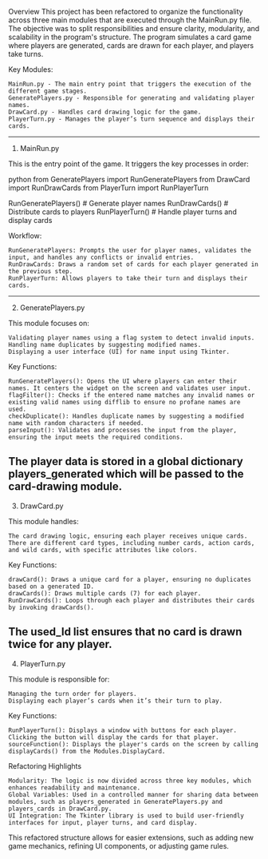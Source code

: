 Overview
This project has been refactored to organize the functionality across three main modules that are executed through the MainRun.py file. The objective was to split responsibilities and ensure clarity, modularity, and scalability in the program's structure. The program simulates a card game where players are generated, cards are drawn for each player, and players take turns.

Key Modules:

    MainRun.py - The main entry point that triggers the execution of the different game stages.
    GeneratePlayers.py - Responsible for generating and validating player names.
    DrawCard.py - Handles card drawing logic for the game.
    PlayerTurn.py - Manages the player’s turn sequence and displays their cards.
----

1. MainRun.py

This is the entry point of the game. It triggers the key processes in order:

python
from GeneratePlayers import RunGeneratePlayers
from DrawCard import RunDrawCards
from PlayerTurn import RunPlayerTurn

RunGeneratePlayers()  # Generate player names
RunDrawCards()        # Distribute cards to players
RunPlayerTurn()       # Handle player turns and display cards

Workflow:

    RunGeneratePlayers: Prompts the user for player names, validates the input, and handles any conflicts or invalid entries.
    RunDrawCards: Draws a random set of cards for each player generated in the previous step.
    RunPlayerTurn: Allows players to take their turn and displays their cards.
---

2. GeneratePlayers.py

This module focuses on:

    Validating player names using a flag system to detect invalid inputs.
    Handling name duplicates by suggesting modified names.
    Displaying a user interface (UI) for name input using Tkinter.

Key Functions:

    RunGeneratePlayers(): Opens the UI where players can enter their names. It centers the widget on the screen and validates user input.
    flagFilter(): Checks if the entered name matches any invalid names or existing valid names using difflib to ensure no profane names are used.
    checkDuplicate(): Handles duplicate names by suggesting a modified name with random characters if needed.
    parseInput(): Validates and processes the input from the player, ensuring the input meets the required conditions.

The player data is stored in a global dictionary players_generated which will be passed to the card-drawing module.
--------

3. DrawCard.py

This module handles:

    The card drawing logic, ensuring each player receives unique cards.
    There are different card types, including number cards, action cards, and wild cards, with specific attributes like colors.

Key Functions:

    drawCard(): Draws a unique card for a player, ensuring no duplicates based on a generated ID.
    drawCards(): Draws multiple cards (7) for each player.
    RunDrawCards(): Loops through each player and distributes their cards by invoking drawCards().

The used_Id list ensures that no card is drawn twice for any player.
----

4. PlayerTurn.py

This module is responsible for:

    Managing the turn order for players.
    Displaying each player’s cards when it’s their turn to play.

Key Functions:

    RunPlayerTurn(): Displays a window with buttons for each player. Clicking the button will display the cards for that player.
    sourceFunction(): Displays the player's cards on the screen by calling displayCards() from the Modules.DisplayCard.

Refactoring Highlights

    Modularity: The logic is now divided across three key modules, which enhances readability and maintenance.
    Global Variables: Used in a controlled manner for sharing data between modules, such as players_generated in GeneratePlayers.py and players_cards in DrawCard.py.
    UI Integration: The Tkinter library is used to build user-friendly interfaces for input, player turns, and card display.

This refactored structure allows for easier extensions, such as adding new game mechanics, refining UI components, or adjusting game rules.